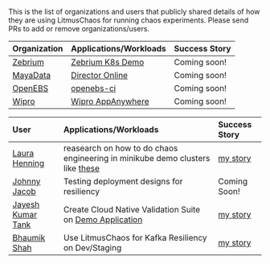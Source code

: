 This is the list of organizations and users that publicly shared details of how they are using LitmusChaos for running chaos experiments. 
Please send PRs to add or remove organizations/users.

| Organization | Applications/Workloads | Success Story |
| :---         | :---               | :---|
|[Zebrium](https://www.zebrium.com?utm_source=github&utm_campaign=litmuschaos_repo)|[Zebrium K8s Demo](https://github.com/zebrium/zebrium-kubernetes-demo)|Coming soon!|
|[MayaData](https://mayadata.io)|[Director Online](https://director.mayadata.io/)|Coming soon!|
|[OpenEBS](https://openebs.io/)|[openebs-ci](https://openebs.ci/)|Coming soon!|
|[Wipro](https://www.wipro.com/en-IN/infrastructure/wipros-appanywhere/?utm_source=github&utm_campaign=litmuschaos_repo)|[Wipro AppAnywhere](https://www.wipro.com/en-IN/infrastructure/wipros-appanywhere/?utm_source=github&utm_campaign=litmuschaos_repo)|Coming soon!|

| User | Applications/Workloads | Success Story |
| :--- | :--- | :--- |
| [Laura Henning](https://github.com/LaumiH) | reasearch on how to do chaos engineering in minikube demo clusters like [these](https://github.com/LaumiH/k8sstuff) | [my story](https://github.com/litmuschaos/litmus/tree/master/adopters/Laura_Henning_Research_Project.md) |
| [Johnny Jacob](https://github.com/johnnyjacob) | Testing deployment designs for resiliency | Coming Soon! |
| [Jayesh Kumar Tank](https://github.com/k8s-dev) | Create Cloud Native Validation Suite on [Demo Application](https://github.com/k8s-dev/microservices-demo)| [my story](https://github.com/litmuschaos/litmus/tree/master/adopters/Jayesh_Kumar_CloudNative_Validation.md)
| [Bhaumik Shah](https://github.com/Bhaumik1802) | Use LitmusChaos for Kafka Resiliency on Dev/Staging| [my story](https://github.com/litmuschaos/litmus/tree/master/adopters/Bhaumik_Shah_Kafka_Chaos.md)
